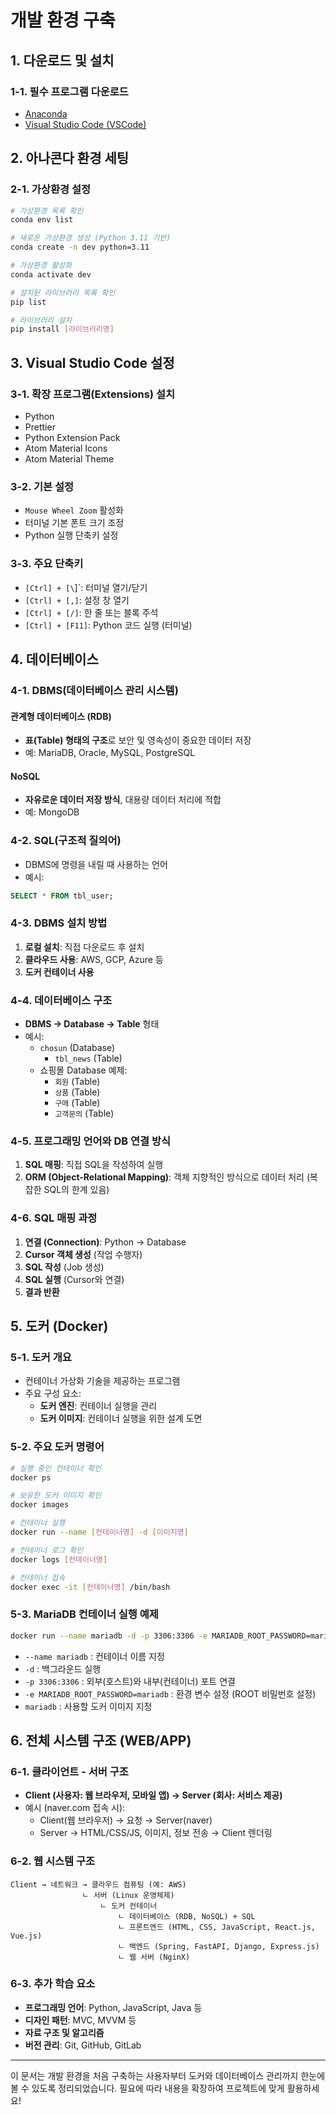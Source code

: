# 개발 환경 구축

## 1. 다운로드 및 설치
### 1-1. 필수 프로그램 다운로드
- [Anaconda](https://www.anaconda.com/)
- [Visual Studio Code (VSCode)](https://code.visualstudio.com/)

## 2. 아나콘다 환경 세팅
### 2-1. 가상환경 설정
```sh
# 가상환경 목록 확인
conda env list

# 새로운 가상환경 생성 (Python 3.11 기반)
conda create -n dev python=3.11

# 가상환경 활성화
conda activate dev

# 설치된 라이브러리 목록 확인
pip list

# 라이브러리 설치
pip install [라이브러리명]
```

## 3. Visual Studio Code 설정
### 3-1. 확장 프로그램(Extensions) 설치
- Python
- Prettier
- Python Extension Pack
- Atom Material Icons
- Atom Material Theme

### 3-2. 기본 설정
- `Mouse Wheel Zoom` 활성화
- 터미널 기본 폰트 크기 조정
- Python 실행 단축키 설정

### 3-3. 주요 단축키
- `[Ctrl] + [\`]`: 터미널 열기/닫기
- `[Ctrl] + [,]`: 설정 창 열기
- `[Ctrl] + [/]`: 한 줄 또는 블록 주석
- `[Ctrl] + [F11]`: Python 코드 실행 (터미널)

## 4. 데이터베이스
### 4-1. DBMS(데이터베이스 관리 시스템)
#### 관계형 데이터베이스 (RDB)
- **표(Table) 형태의 구조**로 보안 및 영속성이 중요한 데이터 저장
- 예: MariaDB, Oracle, MySQL, PostgreSQL

#### NoSQL
- **자유로운 데이터 저장 방식**, 대용량 데이터 처리에 적합
- 예: MongoDB

### 4-2. SQL(구조적 질의어)
- DBMS에 명령을 내릴 때 사용하는 언어
- 예시:
```sql
SELECT * FROM tbl_user;
```

### 4-3. DBMS 설치 방법
1. **로컬 설치**: 직접 다운로드 후 설치
2. **클라우드 사용**: AWS, GCP, Azure 등
3. **도커 컨테이너 사용**

### 4-4. 데이터베이스 구조
- **DBMS → Database → Table** 형태
- 예시:
  - `chosun` (Database)
    - `tbl_news` (Table)
  - 쇼핑몰 Database 예제:
    - `회원` (Table)
    - `상품` (Table)
    - `구매` (Table)
    - `고객문의` (Table)

### 4-5. 프로그래밍 언어와 DB 연결 방식
1. **SQL 매핑**: 직접 SQL을 작성하여 실행
2. **ORM (Object-Relational Mapping)**: 객체 지향적인 방식으로 데이터 처리 (복잡한 SQL의 한계 있음)

### 4-6. SQL 매핑 과정
1. **연결 (Connection)**: Python → Database
2. **Cursor 객체 생성** (작업 수행자)
3. **SQL 작성** (Job 생성)
4. **SQL 실행** (Cursor와 연결)
5. **결과 반환**

## 5. 도커 (Docker)
### 5-1. 도커 개요
- 컨테이너 가상화 기술을 제공하는 프로그램
- 주요 구성 요소:
  - **도커 엔진**: 컨테이너 실행을 관리
  - **도커 이미지**: 컨테이너 실행을 위한 설계 도면

### 5-2. 주요 도커 명령어
```sh
# 실행 중인 컨테이너 확인
docker ps

# 보유한 도커 이미지 확인
docker images

# 컨테이너 실행
docker run --name [컨테이너명] -d [이미지명]

# 컨테이너 로그 확인
docker logs [컨테이너명]

# 컨테이너 접속
docker exec -it [컨테이너명] /bin/bash
```

### 5-3. MariaDB 컨테이너 실행 예제
```sh
docker run --name mariadb -d -p 3306:3306 -e MARIADB_ROOT_PASSWORD=mariadb mariadb
```
- `--name mariadb` : 컨테이너 이름 지정
- `-d` : 백그라운드 실행
- `-p 3306:3306` : 외부(호스트)와 내부(컨테이너) 포트 연결
- `-e MARIADB_ROOT_PASSWORD=mariadb` : 환경 변수 설정 (ROOT 비밀번호 설정)
- `mariadb` : 사용할 도커 이미지 지정

## 6. 전체 시스템 구조 (WEB/APP)
### 6-1. 클라이언트 - 서버 구조
- **Client (사용자: 웹 브라우저, 모바일 앱) → Server (회사: 서비스 제공)**
- 예시 (naver.com 접속 시):
  - Client(웹 브라우저) → 요청 → Server(naver)
  - Server → HTML/CSS/JS, 이미지, 정보 전송 → Client 렌더링

### 6-2. 웹 시스템 구조
```plaintext
Client → 네트워크 → 클라우드 컴퓨팅 (예: AWS)
                ㄴ 서버 (Linux 운영체제)
                    ㄴ 도커 컨테이너
                        ㄴ 데이터베이스 (RDB, NoSQL) + SQL
                        ㄴ 프론트엔드 (HTML, CSS, JavaScript, React.js, Vue.js)
                        ㄴ 백엔드 (Spring, FastAPI, Django, Express.js)
                        ㄴ 웹 서버 (NginX)
```

### 6-3. 추가 학습 요소
- **프로그래밍 언어**: Python, JavaScript, Java 등
- **디자인 패턴**: MVC, MVVM 등
- **자료 구조 및 알고리즘**
- **버전 관리**: Git, GitHub, GitLab

---

이 문서는 개발 환경을 처음 구축하는 사용자부터 도커와 데이터베이스 관리까지 한눈에 볼 수 있도록 정리되었습니다. 필요에 따라 내용을 확장하여 프로젝트에 맞게 활용하세요!

